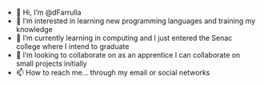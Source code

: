- 👋 Hi, I’m @dFarrulla
- 👀 I’m interested in learning new programming languages ​​and training my knowledge
- 🌱 I’m currently learning in computing and I just entered the Senac college where I intend to graduate
- 💞️ I’m looking to collaborate on as an apprentice I can collaborate on small projects initially
- 📫 How to reach me... through my email or social networks

<!---
dFarrulla/dFarrulla is a ✨ special ✨ repository because its `README.md` (this file) appears on your GitHub profile.
You can click the Preview link to take a look at your changes.
--->
